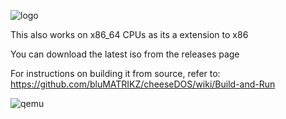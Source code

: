 ![logo](https://github.com/user-attachments/assets/38d1e0a1-81eb-44a3-8581-8d91c1183111)

This also works on x86_64 CPUs as its a extension to x86

You can download the latest iso from the releases page

For instructions on building it from source, refer to: https://github.com/bluMATRIKZ/cheeseDOS/wiki/Build-and-Run

![qemu](https://github.com/user-attachments/assets/05c0a70f-a89f-485f-9e80-de3e19a44cfc)
